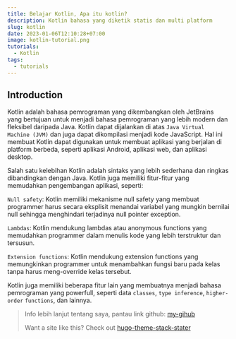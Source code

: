 ```yaml
---
title: Belajar Kotlin, Apa itu kotlin?
description: Kotlin bahasa yang diketik statis dan multi platform
slug: kotlin
date: 2023-01-06T12:10:28+07:00
image: kotlin-tutorial.png
tutorials:
  - Kotlin
tags:
  - tutorials
---
```


## Introduction

Kotlin adalah bahasa pemrograman yang dikembangkan oleh JetBrains yang bertujuan untuk menjadi bahasa pemrograman yang lebih modern dan fleksibel daripada Java. Kotlin dapat dijalankan di atas `Java Virtual Machine (JVM)` dan juga dapat dikompilasi menjadi kode JavaScript. Hal ini membuat Kotlin dapat digunakan untuk membuat aplikasi yang berjalan di platform berbeda, seperti aplikasi Android, aplikasi web, dan aplikasi desktop.

Salah satu kelebihan Kotlin adalah sintaks yang lebih sederhana dan ringkas dibandingkan dengan Java. Kotlin juga memiliki fitur-fitur yang memudahkan pengembangan aplikasi, seperti:

`Null safety`: Kotlin memiliki mekanisme null safety yang membuat programmer harus secara eksplisit menandai variabel yang mungkin bernilai null sehingga menghindari terjadinya null pointer exception.

`Lambdas`: Kotlin mendukung lambdas atau anonymous functions yang memudahkan programmer dalam menulis kode yang lebih terstruktur dan tersusun.

`Extension functions`: Kotlin mendukung extension functions yang memungkinkan programmer untuk menambahkan fungsi baru pada kelas tanpa harus meng-override kelas tersebut.

Kotlin juga memiliki beberapa fitur lain yang membuatnya menjadi bahasa pemrograman yang powerfull, seperti data `classes`, `type inference`, `higher-order` `functions`, dan lainnya.

> Info lebih lanjut tentang saya, pantau link github: [my-gihub](https://github.com/A-fauzi)
>
> Want a site like this? Check out [hugo-theme-stack-stater](https://github.com/CaiJimmy/hugo-theme-stack-starter)
